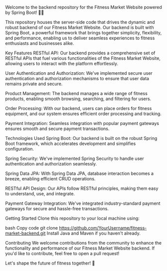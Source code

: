 Welcome to the backend repository for the Fitness Market Website powered by Spring Boot! 🏋️‍♂️

This repository houses the server-side code that drives the dynamic and robust backend of our Fitness Market Website. Our backend is built with Spring Boot, a powerful framework that brings together simplicity, flexibility, and performance, enabling us to deliver seamless experiences to fitness enthusiasts and businesses alike.

Key Features
RESTful API: Our backend provides a comprehensive set of RESTful APIs that fuel various functionalities of the Fitness Market Website, allowing users to interact with the platform effortlessly.

User Authentication and Authorization: We've implemented secure user authentication and authorization mechanisms to ensure that user data remains private and secure.

Product Management: The backend manages a wide range of fitness products, enabling smooth browsing, searching, and filtering for users.

Order Processing: With our backend, users can place orders for fitness equipment, and our system ensures efficient order processing and tracking.

Payment Integration: Seamless integration with popular payment gateways ensures smooth and secure payment transactions.

Technologies Used
Spring Boot: Our backend is built on the robust Spring Boot framework, which accelerates development and simplifies configuration.

Spring Security: We've implemented Spring Security to handle user authentication and authorization seamlessly.

Spring Data JPA: With Spring Data JPA, database interaction becomes a breeze, enabling efficient CRUD operations.

RESTful API Design: Our APIs follow RESTful principles, making them easy to understand, use, and integrate.

Payment Gateway Integration: We've integrated industry-standard payment gateways for secure and hassle-free transactions.

Getting Started
Clone this repository to your local machine using:

bash
Copy code
git clone https://github.com/YourUsername/fitness-market-backend.git
Install Java and Maven if you haven't already.





Contributing
We welcome contributions from the community to enhance the functionality and performance of our Fitness Market Website backend. If you'd like to contribute, feel free to open a pull request!



Let's shape the future of fitness together! 💪

